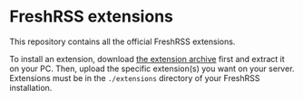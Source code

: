 # FreshRSS extensions

This repository contains all the official FreshRSS extensions.

To install an extension, download [the extension archive](https://github.com/FreshRSS/Extensions/archive/master.zip) first and extract it on your PC. Then, upload the specific extension(s) you want on your server. Extensions must be in the `./extensions` directory of your FreshRSS installation.

